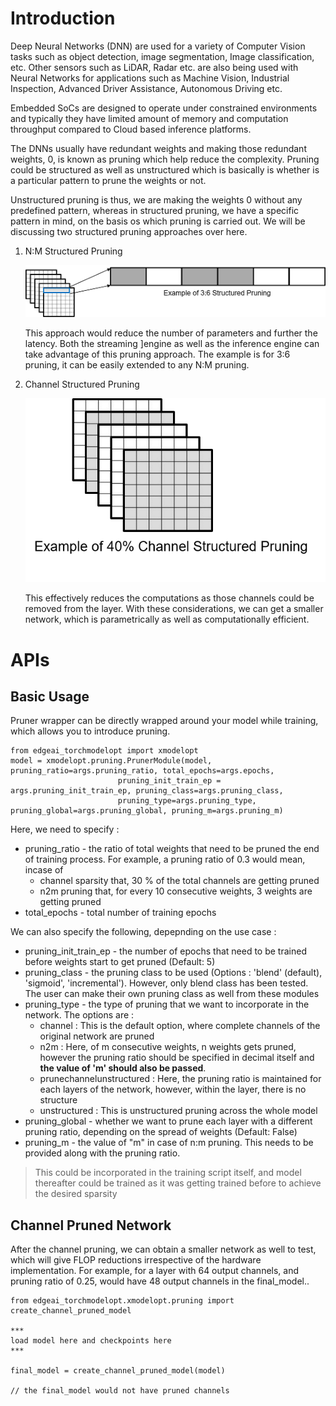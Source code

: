 
# Introduction

Deep Neural Networks (DNN) are used for a variety of Computer Vision tasks such as object detection, image segmentation, Image classification, etc. Other sensors such as LiDAR, Radar etc. are also being used with Neural Networks for applications such as Machine Vision, Industrial Inspection, Advanced Driver Assistance, Autonomous Driving etc. 

Embedded SoCs are designed to operate under constrained environments and typically they have limited amount of memory and computation throughput compared to Cloud based inference platforms. 

The DNNs usually have redundant weights and making those redundant weights, 0, is known as pruning which help reduce the complexity. Pruning could be structured as well as unstructured which is basically is whether is a particular pattern to prune the weights or not. 

Unstructured pruning is thus, we are making the weights 0 without any predefined pattern, whereas in structured pruning, we have a specific pattern in mind, on the basis os which pruning is carried out. We will be discussing two structured pruning approaches over here.

1. N:M Structured Pruning

    ![N:M Pruning](n2m.png)

    This approach would reduce the number of parameters and further the latency. Both the streaming ]engine as well as the inference engine can take advantage of this pruning approach. The example is for 3:6 pruning, it can be easily extended to any N:M pruning. 

2. Channel Structured Pruning

    ![Channel Pruning](channel.png)

    This effectively reduces the computations as those channels could be removed from the layer. With these considerations, we can get a smaller network, which is parametrically as well as computationally efficient.


# APIs

## Basic Usage

Pruner wrapper can be directly wrapped around your model while training, which allows you to introduce pruning.

    from edgeai_torchmodelopt import xmodelopt
    model = xmodelopt.pruning.PrunerModule(model, pruning_ratio=args.pruning_ratio, total_epochs=args.epochs, 
                            pruning_init_train_ep = args.pruning_init_train_ep, pruning_class=args.pruning_class, 
                            pruning_type=args.pruning_type, pruning_global=args.pruning_global, pruning_m=args.pruning_m)

Here, we need to specify : 

-  pruning_ratio - the ratio of total weights that need to be pruned the end of training process. For example, a pruning ratio of 0.3 would mean, incase of 
    - channel sparsity that, 30 % of the total channels are getting pruned
    - n2m pruning that, for every 10 consecutive weights, 3 weights are getting pruned
-  total_epochs - total number of training epochs

We can also specify the following, depepnding on the use case :

- pruning_init_train_ep - the number of epochs that need to be trained before weights start to get pruned (Default: 5)
- pruning_class - the pruning class to be used (Options : 'blend' (default), 'sigmoid', 'incremental'). However, only blend class has been tested. The user can make their own pruning class as well from these modules
- pruning_type - the type of pruning that we want to incorporate in the network. The options are :
    - channel : This is the default option, where complete channels of the original network are pruned 
    - n2m : Here, of m consecutive weights, n weights gets pruned, however the pruning ratio should be specified in decimal itself and **the value of 'm' should also be passed**. 
    - prunechannelunstructured : Here, the pruning ratio is maintained for each layers of the network, however, within the layer, there is no structure
    - unstructured : This is unstructured pruning across the whole model
- pruning_global - whether we want to prune each layer with a different pruning ratio, depending on the spread of weights (Default: False)
- pruning_m - the value of "m" in case of n:m pruning. This needs to be provided along with the pruning ratio.

> This could be incorporated in the training script itself, and model thereafter could be trained as it was getting trained before to achieve the desired sparsity

## Channel Pruned Network

After the channel pruning, we can obtain a smaller network as well to test, which will give FLOP reductions irrespective of the hardware implementation. For example, for a layer with 64 output channels, and pruning ratio of 0.25, would have 48 output channels in the final_model..


    from edgeai_torchmodelopt.xmodelopt.pruning import create_channel_pruned_model

    ***
    load model here and checkpoints here
    ***

    final_model = create_channel_pruned_model(model)

    // the final_model would not have pruned channels


<!-- ## Advanced Usage 

### Declaring own Parametrization / Pruning Class 

We can make our own parametrization class, which lets one to directly use the toolkit for own pruning algorithm. Here, we will guide through our parametrization class 


### Specifying own pruning type -->




